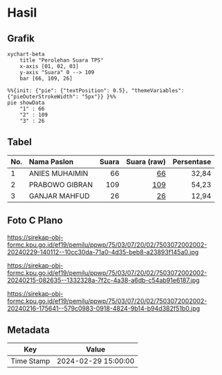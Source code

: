 # Hasil

## Grafik

```mermaid
xychart-beta
    title "Perolehan Suara TPS"
    x-axis [01, 02, 03]
    y-axis "Suara" 0 --> 109
    bar [66, 109, 26]
```

```mermaid
%%{init: {"pie": {"textPosition": 0.5}, "themeVariables": {"pieOuterStrokeWidth": "5px"}} }%%
pie showData
    "1" : 66
    "2" : 109
    "3" : 26
```

## Tabel

| No. | Nama Paslon    | Suara | Suara (raw) | Persentase |
|:--- |:-------------- | -----:| -----------:| ----------:|
| 1   | ANIES MUHAIMIN | 66    | [66][p-1]   | 32,84      |
| 2   | PRABOWO GIBRAN | 109   | [109][p-2]  | 54,23      |
| 3   | GANJAR MAHFUD  | 26    | [26][p-3]   | 12,94      |


[p-1]: https://github.com/gigit-pemilu/pemilu-2024-75-gorontalo/blob/main/pilpres/hitung-suara/sub/75-gorontalo/sub/03-bone-bolango/sub/07-botupingge/sub/2002-panggulo/sub/002-tps/sub/paslon-1.txt
[p-2]: https://github.com/gigit-pemilu/pemilu-2024-75-gorontalo/blob/main/pilpres/hitung-suara/sub/75-gorontalo/sub/03-bone-bolango/sub/07-botupingge/sub/2002-panggulo/sub/002-tps/sub/paslon-2.txt
[p-3]: https://github.com/gigit-pemilu/pemilu-2024-75-gorontalo/blob/main/pilpres/hitung-suara/sub/75-gorontalo/sub/03-bone-bolango/sub/07-botupingge/sub/2002-panggulo/sub/002-tps/sub/paslon-3.txt

## Foto C Plano

https://sirekap-obj-formc.kpu.go.id/ef19/pemilu/ppwp/75/03/07/20/02/7503072002002-20240229-140112--10cc30da-71a0-4d35-beb8-a23893f145a0.jpg

https://sirekap-obj-formc.kpu.go.id/ef19/pemilu/ppwp/75/03/07/20/02/7503072002002-20240215-082635--1332328a-7f2c-4a38-a6db-c54ab91e6187.jpg

https://sirekap-obj-formc.kpu.go.id/ef19/pemilu/ppwp/75/03/07/20/02/7503072002002-20240216-175641--579c0983-0918-4824-9b14-b94d382f51b0.jpg


## Metadata

| Key        | Value               |
| ---------- | ------------------- |
| Time Stamp | 2024-02-29 15:00:00 |



